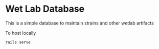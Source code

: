 # Wet Lab Database

This is a simple database to maintain strains and other wetlab artifacts

To host locally

    rails serve

